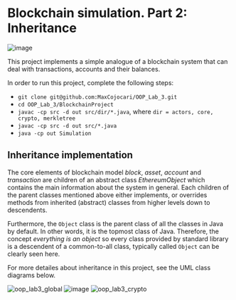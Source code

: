 # Blockchain simulation. Part 2: Inheritance

![image](https://user-images.githubusercontent.com/92053176/192138851-6466d959-734a-4a0c-ab41-3c604095add6.png)

This project implements a simple analogue of a blockchain system that can deal with transactions, accounts and their balances.

In order to run this project, complete the following steps:

- `git clone git@github.com:MaxCojocari/OOP_Lab_3.git`
- `cd OOP_Lab_3/BlockchainProject`
- `javac -cp src -d out src/dir/*.java`, where `dir = actors, core, crypto, merkletree`
- `javac -cp src -d out src/*.java`
- `java -cp out Simulation`

## Inheritance implementation

The core elements of blockchain model *block*, *asset*, *account* and *transaction* are children of an abstract class *EthereumObject* which contains the main information about the system in general. Each children of the parent classes mentioned above either implements, or overrides methods from inherited (abstract) classes from higher levels down to descendents. 

Furthermore, the `Object` class is the parent class of all the classes in Java by default. In other words, it is the topmost class of Java. Therefore, the concept *everything is an object* so every class provided by standard library is a descendent of a common-to-all class, typically called `Object` can be clearly seen here.

For more detailes about inheritance in this project, see the UML class diagrams below.

![oop_lab3_global](https://user-images.githubusercontent.com/92053176/193918237-11006365-a36c-4ed8-baa9-bd40878aee07.png)
![image](https://user-images.githubusercontent.com/92053176/194158270-60ba3cc1-671b-4b9a-8150-214be6216b8d.png)
![oop_lab3_crypto](https://user-images.githubusercontent.com/92053176/194158407-9d8085a6-3fb9-4cf4-ba0e-4421a0453105.png)

